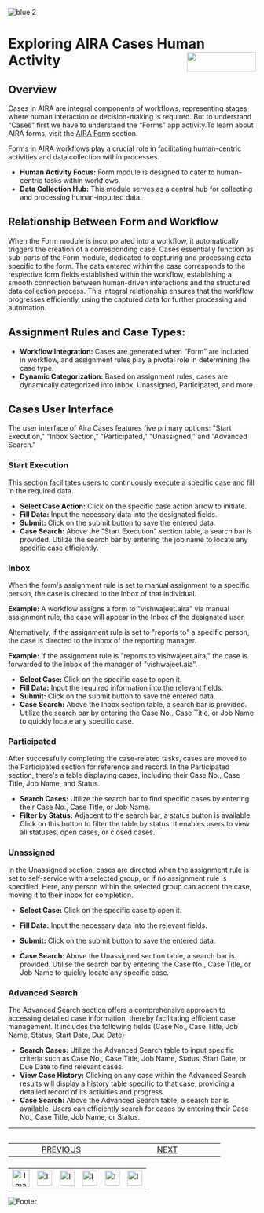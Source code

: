 ![blue 2](https://github.com/airacommunity/AIRA-User-Guide/assets/153823636/d8d04150-3b32-4b48-8485-07dc3c67fbaa)
# Exploring AIRA Cases Human Activity <img align="right" width="140" height="40" src="https://github.com/airacommunity/AIRA-User-Guide-Images/blob/main/ARIA%20Logo%202.png?raw=true">

## Overview
Cases in AIRA are integral components of workflows, representing stages where human interaction or decision-making is required. But to understand “Cases” first we have to understand the “Forms” app activity.To learn about AIRA forms, visit the [AIRA Form](url) section.

Forms in AIRA workflows play a crucial role in facilitating human-centric activities and data collection within processes.

- **Human Activity Focus:** Form module is designed to cater to human-centric tasks within workflows.
- **Data Collection Hub:** This module serves as a central hub for collecting and processing human-inputted data.

## Relationship Between Form and Workflow
When the Form module is incorporated into a workflow, it automatically triggers the creation of a corresponding case. Cases essentially function as sub-parts of the Form module, dedicated to capturing and processing data specific to the form. The data entered within the case corresponds to the respective form fields established within the workflow, establishing a smooth connection between human-driven interactions and the structured data collection process. This integral relationship ensures that the workflow progresses efficiently, using the captured data for further processing and automation.

## Assignment Rules and Case Types:
- **Workflow Integration:** Cases are generated when “Form” are included in workflow, and assignment rules play a pivotal role in determining the case type.
- **Dynamic Categorization:** Based on assignment rules, cases are dynamically categorized into Inbox, Unassigned, Participated, and more.

## Cases User Interface
The user interface of Aira Cases features five primary options: "Start Execution," "Inbox Section," "Participated," "Unassigned," and "Advanced Search."

### Start Execution
This section facilitates users to continuously execute a specific case and fill in the required data.

- **Select Case Action:** Click on the specific case action arrow to initiate.
- **Fill Data:** Input the necessary data into the designated fields.
- **Submit:** Click on the submit button to save the entered data.
- **Case Search:** Above the "Start Execution" section table, a search bar is provided. Utilize the search bar by entering the job name to locate any specific case efficiently.

### Inbox
When the form's assignment rule is set to manual assignment to a specific person, the case is directed to the Inbox of that individual.

**Example:** A workflow assigns a form to "vishwajeet.aira" via manual assignment rule, the case will appear in the Inbox of the designated user.

Alternatively, if the assignment rule is set to "reports to" a specific person, the case is directed to the inbox of the reporting manager.

**Example:** If the assignment rule is "reports to vishwajeet.aira," the case is forwarded to the inbox of the manager of "vishwajeet.aia”.

- **Select Case:** Click on the specific case to open it.
- **Fill Data:** Input the required information into the relevant fields.
- **Submit:** Click on the submit button to save the entered data.
- **Case Search:** Above the Inbox section table, a search bar is provided. Utilize the search bar by entering the Case No., Case Title, or Job Name to quickly locate any specific case.
 
### Participated
After successfully completing the case-related tasks, cases are moved to the Participated section for reference and record.
In the Participated section, there's a table displaying cases, including their Case No., Case Title, Job Name, and Status.

- **Search Cases:** Utilize the search bar to find specific cases by entering their Case No., Case Title, or Job Name.
- **Filter by Status:** Adjacent to the search bar, a status button is available. Click on this button to filter the table by status. It enables users to view all statuses, open cases, or closed cases.

### Unassigned
In the Unassigned section, cases are directed when the assignment rule is set to self-service with a selected group, or if no assignment rule is specified. Here, any person within the selected group can accept the case, moving it to their inbox for completion.

- **Select Case:** Click on the specific case to open it.
- **Fill Data:** Input the necessary data into the relevant fields.
- **Submit:** Click on the submit button to save the entered data.

- **Case Search**: Above the Unassigned section table, a search bar is provided. Utilise the search bar by entering the Case No., Case Title, or Job Name to quickly locate any specific case.

### Advanced Search
The Advanced Search section offers a comprehensive approach to accessing detailed case information, thereby facilitating efficient case management. It includes the following fields (Case No., Case Title, Job Name, Status, Start Date, Due Date)

- **Search Cases:** Utilize the Advanced Search table to input specific criteria such as Case No., Case Title, Job Name, Status, Start Date, or Due Date to find relevant cases.
- **View Case History:** Clicking on any case within the Advanced Search results will display a history table specific to that case, providing a detailed record of its activities and progress.
- **Case Search:** Above the Advanced Search table, a search bar is available. Users can efficiently search for cases by entering their Case No., Case Title, Job Name, or Status.


----


<table align="right" border="0">
    <tr>
        <td align="center" width = 200><a href="https://github.com/airacommunity/AIRA-User-Guide/blob/main/F.2.%20Variables%20Explaination.md">PREVIOUS</a></td>
              <td align="center" width = 200><a href="">NEXT</a></td>
    </tr>
</table>

<br>
<br>
<br>

<table border="0" align="center">
  <tr>
    <td align="center"><a href="https://aira.fr/"><img src="https://github.com/airacommunity/AIRA-User-Guide-Images/blob/main/icon%20-%20web.png?raw=true" alt="Image 5" width="35" height="35"></a></td>
    <td><a href="https://www.linkedin.com/company/aira-rpa/"><img src="https://github.com/airacommunity/AIRA-User-Guide-Images/blob/main/icon%20-%20linkedin.png?raw=true" alt="Image 1" width="30" height="30"></a></td>
    <td><a href="https://in.pinterest.com/connect_aira/"><img src="https://github.com/airacommunity/AIRA-User-Guide-Images/blob/main/icon%20-%20pinterest.png?raw=true" alt="Image 2" width="30" height="30"></a></td>
    <td><a href="https://www.youtube.com/channel/UCHHCcwQrx-_19sAhu-2R4ww"><img src="https://github.com/airacommunity/AIRA-User-Guide-Images/blob/main/icon%20-%20youtube.png?raw=true" alt="Image 3" width="30" height="30"></a></td>
    <td><a href="https://twitter.com/Aira_RPA"><img src="https://github.com/airacommunity/AIRA-User-Guide-Images/blob/main/icon%20-%20twitter.png?raw=true" alt="Image 4" width="30" height="30"></a></td>
    <td><a href="mailto:connect@aira.fr"><img src="https://github.com/airacommunity/AIRA-User-Guide-Images/blob/main/icon%20-%20gmail.png?raw=true" alt="Image 6" width="30" height="30"></a></td>
  </tr>
</table>


![Footer](https://github.com/airacommunity/AIRA-User-Guide/assets/153823636/6bb25f04-ad9c-476c-b653-c3c1dac1a868)
